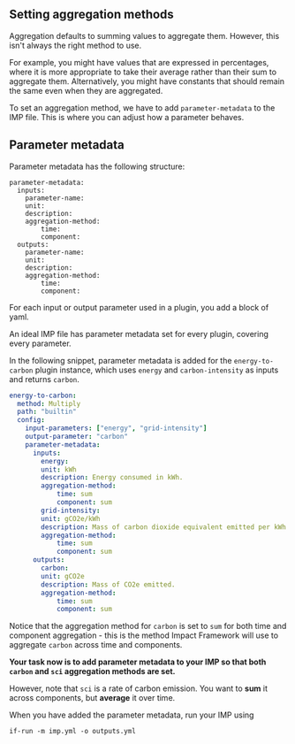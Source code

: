 ## Setting aggregation methods

Aggregation defaults to summing values to aggregate them. However, this isn't always the right method to use.

For example, you might have values that are expressed in percentages, where it is more appropriate to take their average rather than their sum to aggregate them. Alternatively, you might have constants that should remain the same even when they are aggregated.

To set an aggregation method, we have to add `parameter-metadata` to the IMP file. This is where you can adjust how a parameter behaves.

## Parameter metadata

Parameter metadata has the following structure:

```
parameter-metadata:
  inputs:
    parameter-name:
    unit: 
    description:
    aggregation-method:
        time: 
        component:       
  outputs:
    parameter-name:
    unit: 
    description:
    aggregation-method:
        time: 
        component: 
```

For each input or output parameter used in a plugin, you add a block of yaml.

An ideal IMP file has parameter metadata set for every plugin, covering every parameter.

In the following snippet, parameter metadata is added for the `energy-to-carbon` plugin instance, which uses `energy` and `carbon-intensity` as inputs and returns `carbon`.

```yaml
energy-to-carbon:
  method: Multiply
  path: "builtin"
  config:
    input-parameters: ["energy", "grid-intensity"]
    output-parameter: "carbon"
    parameter-metadata:
      inputs:
        energy:
        unit: kWh
        description: Energy consumed in kWh.
        aggregation-method:
            time: sum
            component: sum  
        grid-intensity:
        unit: gCO2e/kWh
        description: Mass of carbon dioxide equivalent emitted per kWh of energy consumed.
        aggregation-method:
            time: sum
            component: sum      
      outputs:
        carbon:
        unit: gCO2e
        description: Mass of CO2e emitted.
        aggregation-method:
            time: sum
            component: sum    
```

Notice that the aggregation method for `carbon` is set to `sum` for both time and component aggregation - this is the method Impact Framework will use to aggregate `carbon` across time and components.

**Your task now is to add parameter metadata to your IMP so that both `carbon` and `sci` aggregation methods are set.**

However, note that `sci` is a rate of carbon emission. You want to **sum** it across components, but **average** it over time.

When you have added the parameter metadata, run your IMP using

```
if-run -m imp.yml -o outputs.yml
```
